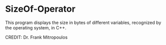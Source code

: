 # SizeOf-Operator
This program displays the size in bytes of different variables, recognized by the operating system, in C++.

CREDIT: Dr. Frank Mitropoulos
